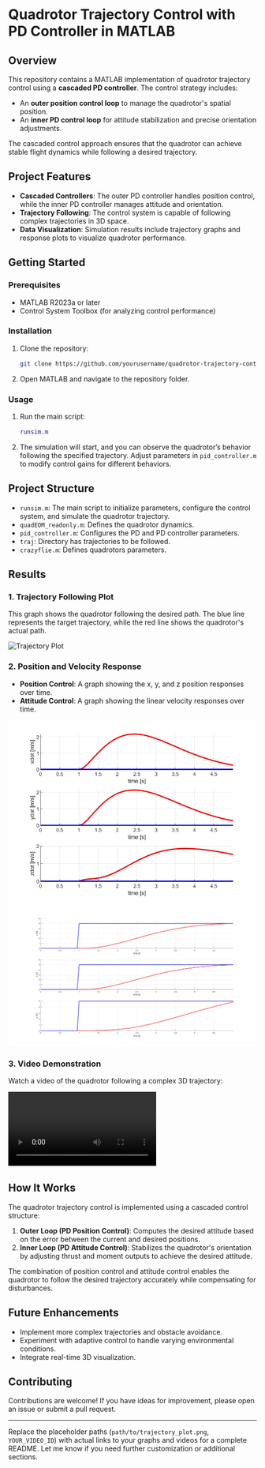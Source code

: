 # Quadrotor Trajectory Control with PD Controller in MATLAB

## Overview

This repository contains a MATLAB implementation of quadrotor trajectory control using a **cascaded PD controller**. The control strategy includes:
- An **outer position control loop** to manage the quadrotor's spatial position.
- An **inner PD control loop** for attitude stabilization and precise orientation adjustments.

The cascaded control approach ensures that the quadrotor can achieve stable flight dynamics while following a desired trajectory.

## Project Features

- **Cascaded Controllers**: The outer PD controller handles position control, while the inner PD controller manages attitude and orientation.
- **Trajectory Following**: The control system is capable of following complex trajectories in 3D space.
- **Data Visualization**: Simulation results include trajectory graphs and response plots to visualize quadrotor performance.

## Getting Started

### Prerequisites

- MATLAB R2023a or later
- Control System Toolbox (for analyzing control performance)

### Installation

1. Clone the repository:
   ```bash
   git clone https://github.com/yourusername/quadrotor-trajectory-control.git
   ```
2. Open MATLAB and navigate to the repository folder.

### Usage

1. Run the main script:
   ```matlab
   runsim.m
   ```
2. The simulation will start, and you can observe the quadrotor’s behavior following the specified trajectory. Adjust parameters in `pid_controller.m` to modify control gains for different behaviors.

## Project Structure

- `runsim.m`: The main script to initialize parameters, configure the control system, and simulate the quadrotor trajectory.
- `quadEOM_readonly.m`: Defines the quadrotor dynamics.
- `pid_controller.m`: Configures the PD and PD controller parameters.
- `traj`: Directory has trajectories to be followed. 
- `crazyflie.m`: Defines quadrotors parameters.

## Results

### 1. Trajectory Following Plot

This graph shows the quadrotor following the desired path. The blue line represents the target trajectory, while the red line shows the quadrotor's actual path.

![Trajectory Plot](path/to/trajectory_plot.png)

### 2. Position and Velocity Response

- **Position Control**: A graph showing the x, y, and z position responses over time.
- **Attitude Control**: A graph showing the linear velocity responses over time.

![Velocity Plot](Results/vel_plot.jpg)
![Position Plot](Results/x_y_z_plot.jpg)

### 3. Video Demonstration

Watch a video of the quadrotor following a complex 3D trajectory:

![Quadrotor Simulation](Results/Hover_control_3D.mp4)

## How It Works

The quadrotor trajectory control is implemented using a cascaded control structure:

1. **Outer Loop (PD Position Control)**: Computes the desired attitude based on the error between the current and desired positions.
2. **Inner Loop (PD Attitude Control)**: Stabilizes the quadrotor's orientation by adjusting thrust and moment outputs to achieve the desired attitude.

The combination of position control and attitude control enables the quadrotor to follow the desired trajectory accurately while compensating for disturbances.

## Future Enhancements

- Implement more complex trajectories and obstacle avoidance.
- Experiment with adaptive control to handle varying environmental conditions.
- Integrate real-time 3D visualization.

## Contributing

Contributions are welcome! If you have ideas for improvement, please open an issue or submit a pull request.

---

Replace the placeholder paths (`path/to/trajectory_plot.png`, `YOUR_VIDEO_ID`) with actual links to your graphs and videos for a complete README. Let me know if you need further customization or additional sections.
